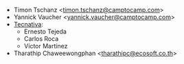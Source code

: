 - Timon Tschanz \<<timon.tschanz@camptocamp.com>\>
- Yannick Vaucher \<<yannick.vaucher@camptocamp.com>\>
- [Tecnativa](https://www.tecnativa.com):
  - Ernesto Tejeda
  - Carlos Roca
  - Víctor Martínez
- Tharathip Chaweewongphan \<<tharathipc@ecosoft.co.th>\>
